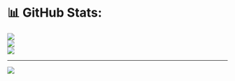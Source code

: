 # 📊 GitHub Stats:
![](https://github-readme-stats.vercel.app/api?username=Chisom2K&theme=great-gatsby&hide_border=false&include_all_commits=false&count_private=false)<br/>
![](https://github-readme-streak-stats.herokuapp.com/?user=Chisom2K&theme=great-gatsby&hide_border=false)<br/>
![](https://github-readme-stats.vercel.app/api/top-langs/?username=Chisom2K&theme=great-gatsby&hide_border=false&include_all_commits=false&count_private=false&layout=compact)

---
[![](https://visitcount.itsvg.in/api?id=Chisom2K&icon=0&color=0)](https://visitcount.itsvg.in)

<!-- Proudly created with GPRM ( https://gprm.itsvg.in ) -->
